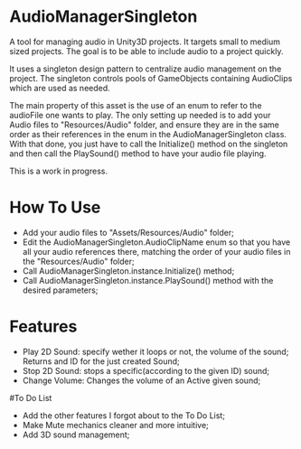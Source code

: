 # AudioManagerSingleton
A tool for managing audio in Unity3D projects. It targets small to medium sized projects. The goal is to be able to include audio to a project quickly.

It uses a singleton design pattern to centralize audio management on the project. The singleton controls pools of GameObjects containing AudioClips which are used as needed.

The main property of this asset is the use of an enum to refer to the audioFile one wants to play. The only setting up needed is to add your Audio files to "Resources/Audio" folder, and ensure they are in the same order as their references in the enum in the AudioManagerSingleton class. With that done, you just have to call the Initialize() method on the singleton and then call the PlaySound() method to have your audio file playing.

This is a work in progress.

# How To Use
- Add your audio files to "Assets/Resources/Audio" folder;
- Edit the AudioManagerSingleton.AudioClipName enum so that you have all your audio references there, matching the order of your audio files in the "Resources/Audio" folder;
- Call AudioManagerSingleton.instance.Initialize() method;
- Call AudioManagerSingleton.instance.PlaySound() method with the desired parameters;

# Features

- Play 2D Sound: specify wether it loops or not, the volume of the sound; Returns and ID for the just created Sound;
- Stop 2D Sound: stops a specific(according to the given ID) sound;
- Change Volume: Changes the volume of an Active given sound;

#To Do List

- Add the other features I forgot about to the To Do List;
- Make Mute mechanics cleaner and more intuitive;
- Add 3D sound management;
